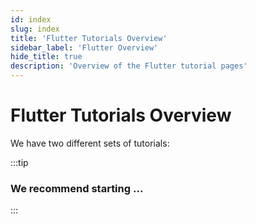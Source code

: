 ```yaml
---
id: index
slug: index
title: 'Flutter Tutorials Overview'
sidebar_label: 'Flutter Overview'
hide_title: true
description: 'Overview of the Flutter tutorial pages'
---
```


# Flutter Tutorials Overview

We have two different sets of tutorials:

:::tip

### We recommend starting ...

:::

